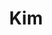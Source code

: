 ---
layout: piece
collection_: paintings
title: Kim
id: kim
media: Watercolor and acrylic
dimensions: 10" x 15½"
description: Mixed media with brushes and popsicle sticks.
price: $85
create_date: 2015
---